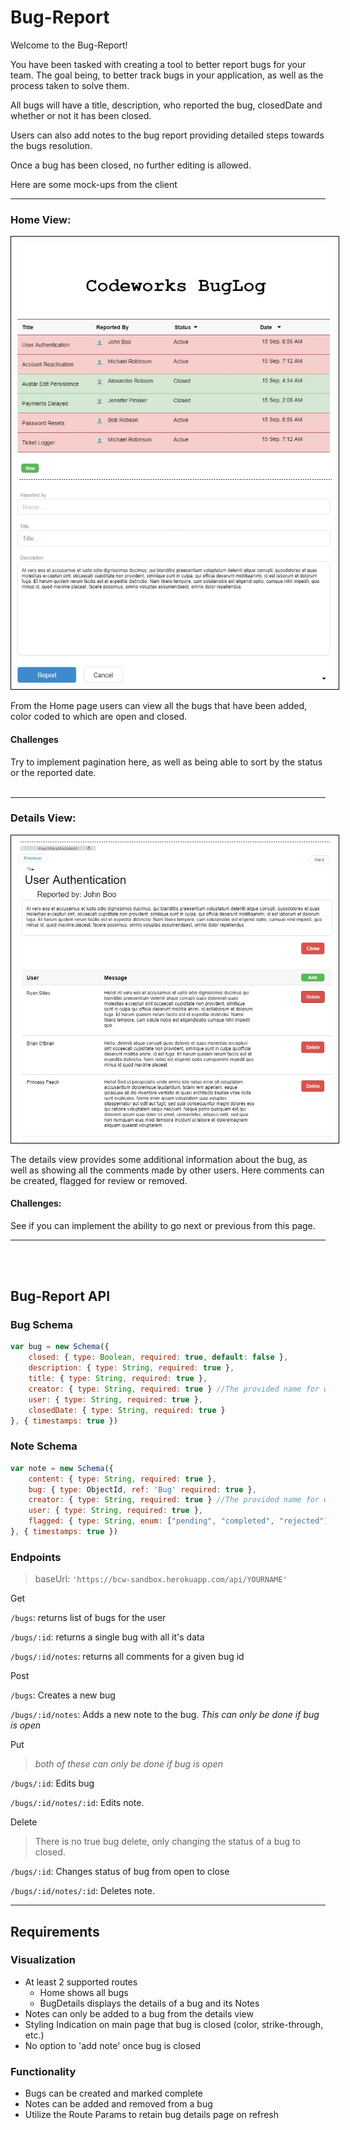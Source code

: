 # Bug-Report

Welcome to the Bug-Report! 

You have been tasked with creating a tool to better report bugs for your team. The goal being, to better track bugs in your application, as well as the process taken to solve them.

All bugs will have a title, description, who reported the bug, closedDate and whether or not it has been closed. 

Users can also add notes to the bug report providing detailed steps towards the bugs resolution.

Once a bug has been closed, no further editing is allowed.

Here are some mock-ups from the client
<hr>

### Home View:
<div>
  <img class="img-responsive" style="border: 1px solid black;padding: 10px" src="Home.jpg" />
</div>

From the Home page users can view all the bugs that have been added, color coded to which are open and closed.

#### Challenges 
Try to implement pagination here, as well as being able to sort by the status or the reported date.
<br>
<br>
<hr>


### Details View:
<div>
  <img class="img-responsive"  style="border: 1px solid black;padding: 10px"  src="Details.jpg" />
</div>

The details view provides some additional information about the bug, as well as showing all the comments made by other users. Here comments can be created, flagged for review or removed.

#### Challenges:
 See if you can implement the ability to go next or previous from this page.


<hr>
<br>
<br>

## Bug-Report API


### Bug Schema
```Javascript
var bug = new Schema({
    closed: { type: Boolean, required: true, default: false },
    description: { type: String, required: true },
    title: { type: String, required: true },
    creator: { type: String, required: true } //The provided name for who reported the bug
    user: { type: String, required: true },
    closedDate: { type: String, required: true }
}, { timestamps: true })
```

### Note Schema
```Javascript
var note = new Schema({
    content: { type: String, required: true },
    bug: { type: ObjectId, ref: 'Bug' required: true },
    creator: { type: String, required: true } //The provided name for who made the note
    user: { type: String, required: true },
    flagged: { type: String, enum: ["pending", "completed", "rejected"] }
}, { timestamps: true })
```


### Endpoints
> baseUrl: `'https://bcw-sandbox.herokuapp.com/api/YOURNAME'`

Get

`/bugs`: returns list of bugs for the user

`/bugs/:id`: returns a single bug with all it's data

`/bugs/:id/notes`: returns all comments for a given bug id

Post

`/bugs`: Creates a new bug

`/bugs/:id/notes`: Adds a new note to the bug. *This can only be done if bug is open*

Put 

>*both of these can only be done if bug is open*

`/bugs/:id`: Edits bug

`/bugs/:id/notes/:id`: Edits note.

Delete

> There is no true bug delete, only changing the status of a bug to closed.

`/bugs/:id`: Changes status of bug from open to close

`/bugs/:id/notes/:id`: Deletes note.


<hr>

## Requirements

### Visualization
- At least 2 supported routes
    - Home shows all bugs
    - BugDetails displays the details of a bug and its Notes
- Notes can only be added to a bug from the details view
- Styling Indication on main page that bug is closed (color, strike-through, etc.)
- No option to 'add note' once bug is closed

### Functionality
- Bugs can be created and marked complete
- Notes can be added and removed from a bug
- Utilize the Route Params to retain bug details page on refresh
